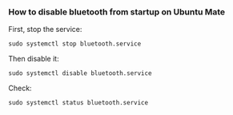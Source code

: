 ### How to disable bluetooth from startup on Ubuntu Mate
	
First, stop the service:

`sudo systemctl stop bluetooth.service`

Then disable it:

`sudo systemctl disable bluetooth.service`

Check:

`sudo systemctl status bluetooth.service`
